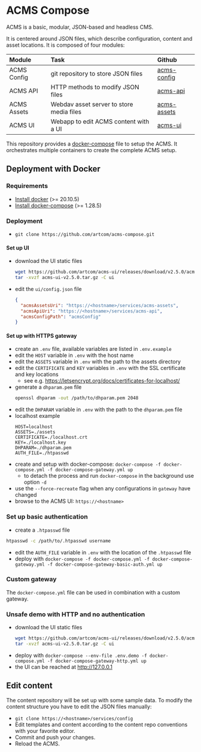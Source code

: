 # ACMS Compose

ACMS is a basic, modular, JSON-based and headless CMS.

It is centered around JSON files, which describe configuration, content and asset locations. It is composed of four modules:

| Module       | Task     | Github     |
| :------------- | :---------- | :----------- |
| ACMS Config | git repository to store JSON files  | [acms-config](https://github.com/artcom/acms-config)    |
| ACMS API | HTTP methods to modify JSON files  | [acms-api](https://github.com/artcom/acms-api)    |
| ACMS Assets | Webdav asset server to store media files  | [acms-assets](https://github.com/artcom/acms-assets)    |
| ACMS UI | Webapp to edit ACMS content with a UI | [acms-ui](https://github.com/artcom/acms-ui)    |

This repository provides a [docker-compose](./docker-compose.yml) file to setup the ACMS. It orchestrates multiple containers to create the complete ACMS setup.

## Deployment with Docker

### Requirements
* [Install docker](https://www.digitalocean.com/community/tutorials/how-to-install-and-use-docker-on-ubuntu-20-04) (>= 20.10.5)
* [Install docker-compose](https://www.digitalocean.com/community/tutorials/how-to-install-and-use-docker-compose-on-ubuntu-20-04) (>= 1.28.5)

### Deployment
* `git clone https://github.com/artcom/acms-compose.git`

#### Set up UI
* download the UI static files
  ```bash
  wget https://github.com/artcom/acms-ui/releases/download/v2.5.0/acms-ui-v2.5.0.tar.gz
  tar -xvzf acms-ui-v2.5.0.tar.gz -C ui
  ```
* edit the `ui/config.json` file
  ```json
  {
    "acmsAssetsUri": "https://<hostname>/services/acms-assets",
    "acmsApiUri": "https://<hostname>/services/acms-api",
    "acmsConfigPath": "acmsConfig"
  }
  ```

#### Set up with HTTPS gateway

* create an `.env` file, available variables are listed in `.env.example`
* edit the `HOST` variable in `.env` with the host name
* edit the `ASSETS` variable in `.env` with the path to the assets directory
* edit the `CERTIFICATE` and `KEY` variables in `.env` with the SSL certificate and key locations
  * see e.g. https://letsencrypt.org/docs/certificates-for-localhost/
* generate a `dhparam.pem` file
  ```bash
  openssl dhparam -out /path/to/dhparam.pem 2048
  ```
* edit the `DHPARAM` variable in `.env` with the path to the `dhparam.pem` file
* localhost example
  ```
  HOST=localhost
  ASSETS=./assets
  CERTIFICATE=./localhost.crt
  KEY=./localhost.key
  DHPARAM=./dhparam.pem
  AUTH_FILE=./htpasswd
  ```
* create and setup with docker-compose: `docker-compose -f docker-compose.yml -f docker-compose-gateway.yml up`
  * to detach the process and run `docker-compose` in the background use option `-d`
* use the `--force-recreate` flag when any configurations in `gateway` have changed
* browse to the ACMS UI: `https://<hostname>`

### Set up basic authentication

* create a `.htpasswd` file
```bash
htpasswd -c /path/to/.htpasswd username
```
* edit the `AUTH_FILE` variable in `.env` with the location of the `.htpasswd` file
* deploy with `docker-compose -f docker-compose.yml -f docker-compose-gateway.yml -f docker-compose-gateway-basic-auth.yml up`

### Custom gateway

The `docker-compose.yml` file can be used in combination with a custom gateway.

### Unsafe demo with HTTP and no authentication

* download the UI static files
  ```bash
  wget https://github.com/artcom/acms-ui/releases/download/v2.5.0/acms-ui-v2.5.0.tar.gz
  tar -xvzf acms-ui-v2.5.0.tar.gz -C ui
  ```
* deploy with `docker-compose --env-file .env.demo -f docker-compose.yml -f docker-compose-gateway-http.yml up`
* the UI can be reached at http://127.0.0.1

## Edit content

The content repository will be set up with some sample data. To modify the content structure you have to edit the JSON files manually:
* `git clone https://<hostname>/services/config`
* Edit templates and content according to the content repo conventions with your favorite editor.
* Commit and push your changes.
* Reload the ACMS.
